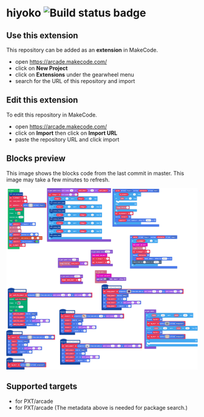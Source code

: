 # hiyoko ![Build status badge](https://github.com/m1ck3y3105/hiyoko/workflows/MakeCode/badge.svg)



## Use this extension

This repository can be added as an **extension** in MakeCode.

* open https://arcade.makecode.com/
* click on **New Project**
* click on **Extensions** under the gearwheel menu
* search for the URL of this repository and import

## Edit this extension

To edit this repository in MakeCode.

* open https://arcade.makecode.com/
* click on **Import** then click on **Import URL**
* paste the repository URL and click import

## Blocks preview

This image shows the blocks code from the last commit in master.
This image may take a few minutes to refresh.

![A rendered view of the blocks](https://github.com/m1ck3y3105/hiyoko/raw/master/.makecode/blocks.png)

## Supported targets

* for PXT/arcade
* for PXT/arcade
(The metadata above is needed for package search.)

